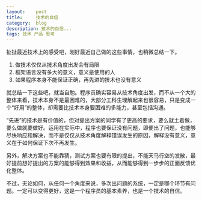 ```yaml
---
layout:    post
title:     技术的自信
category:  blog
description: 技术的自信...
tags: 技术 产品 思考
---
```

扯扯最近技术上的感受吧，刚好最近自己做的这些事情，也稍微总结一下。

1. 做技术仅仅从技术角度出发会有局限
2. 框架语言没有多大的意义，意义是使用的人
3. 如果程序本身不能保证正确，再先进的技术也没有意义

就总结一下这些吧，就当自勉。程序员确实容易从技术角度出发，而不从一个大的整体来看，技术本身不是最困难的，大部分工科生理解起来也很容易，只是变成一个“好用”的整体，却需要比技术本身要困难的多能力，甚至包括沟通。

“先进”的技术是有价值的，但对提出方案的同学有了更高的要求，要么就土着做，要么做就要做好。运用在实际中，程序也要保证没有问题，即便出了问题，也能够尽快响应和解决，而不是仅仅从技术角度解释错误发生的原因，解释没有意义，意义在于如何保证下次不再发生。

另外，解决方案也不能靠猜，测试方案也要有限的提出，不能天马行空的发散，最好提前想好提出的方案的能够得到效果和收益，从而能够得到一步步的正面反馈优化整体。

不过，无论如何，从任何一个角度来说，多次出问题的系统，一定是哪个环节有问题。一定可以变得更好，这是一个程序员的基本素养，也是一个技术的自信。
